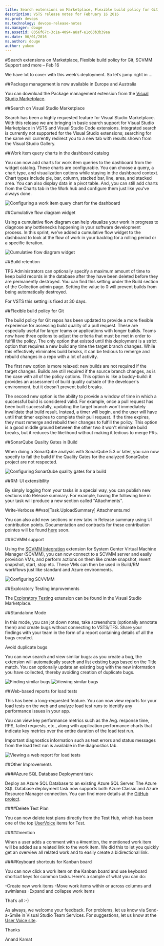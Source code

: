 ```yaml
---
title: Search extensions on Marketplace, Flexible build policy for Git, SCVMM Support and more – Feb 16
description: VSTS release notes for February 16 2016
ms.prod: devops
ms.technology: devops-release-notes
ms.manager: douge
ms.assetid: 8356f67c-3c1a-4094-a8af-e1c63b3b39aa
ms.date: 06/01/2016
ms.author: douge
author: yukom
---
```


#Search extensions on Marketplace, Flexible build policy for Git, SCVMM Support and more – Feb 16

We have lot to cover with this week’s deployment. So let’s jump right in ...

##Package management is now available in Europe and Australia

You can download the Package management extension from the [Visual Studio Marketplace](https://marketplace.visualstudio.com/items?itemName=ms.feed).

##Search on Visual Studio Marketplace

Search has been a highly requested feature for Visual Studio Marketplace. With this release we are bringing in basic search support for Visual Studio Marketplace in VSTS and Visual Studio Code extensions. Integrated search is currently not supported for the Visual Studio extensions; searching for the same will currently redirect you to a new tab with results shown from the Visual Studio Gallery.

##Work item query charts in the dashboard catalog

You can now add charts for work item queries to the dashboard from the widget catalog. These charts are configurable. You can choose a query, a chart type, and visualization options while staying in the dashboard context. Chart types include pie, bar, column, stacked bar, line, area, and stacked area. You can also display data in a pivot table. And, you can still add charts from the Charts tab in the Work hub and configure them just like you've always done.

![Configuring a work item query chart for the dashboard](_img/2_16_01.png)

##Cumulative flow diagram widget

Using a cumulative flow diagram can help visualize your work in progress to diagnose any bottlenecks happening in your software development process. In this sprint, we’ve added a cumulative flow widget to the dashboard to look at the flow of work in your backlog for a rolling period or a specific iteration.

![Cumulative flow diagram widget](_img/2_16_02.png)

##Build retention

TFS Administrators can optionally specify a maximum amount of time to keep build records in the database after they have been deleted before they are permanently destroyed. You can find this setting under the Build section of the Collection admin page. Setting the value to 0 will prevent builds from being automatically destroyed.

For VSTS this setting is fixed at 30 days.

##Flexible build policy for Git

The build policy for Git repos has been updated to provide a more flexible experience for assessing build quality of a pull request. These are especially useful for larger teams or applications with longer builds. Teams now have three options to adjust the criteria that must be met in order to fulfill the policy. The only option that existed until this deployment is a strict option that requires a new build any time the target branch changes. While this effectively eliminates build breaks, it can be tedious to remerge and rebuild changes in a repo with a lot of activity.

The first new option is more relaxed: new builds are not required if the target changes. Builds are still required if the source branch changes, as is the case with all of the policy options. This option is like a buddy-build: it provides an assessment of build quality outside of the developer's environment, but it doesn't prevent build breaks.

The second new option is the ability to provide a window of time in which a successful build is considered valid. For example, once a pull request has been built successfully, updating the target branch won't immediately invalidate that build result. Instead, a timer will begin, and the user will have until that timer expires to complete their pull request. If the time expires, they must remerge and rebuild their changes to fulfill the policy. This option is a good middle ground between the other two it won't eliminate build breaks, but it reduces the likelihood without making it tedious to merge PRs.

##SonarQube Quality Gates in Build

When doing a SonarQube analysis with SonarQube 5.3 or later, you can now specify to fail the build if the Quality Gates for the analyzed SonarQube project are not respected.

![Configuring SonarQube quality gates for a build](_img/2_16_03.png)

##RM: UI extensibility

By simply logging from your tasks in a special way, you can publish new sections into Release summary. For example, having the following line in your task will produce a new section called "Attachments".

Write-Verbose ##vso[Task.UploadSummary] Attachments.md

You can also add new sections or new tabs in Release summary using UI contribution points. Documentation and contracts for these contribution pointes will be found [here](/azure/devops/integrate/) soon.

##SCVMM support

Using the [SCVMM Integration](https://marketplace.visualstudio.com/items?itemName=ms-vscs-rm.scvmmapp) extension for System Center Virtual Machine Manager (SCVMM), you can now connect to a SCVMM server and easily provision VMs, and perform actions on them like create snapshot, revert snapshot, start, stop etc. These VMs can then be used in Build/RM workflows just like standard and Azure environments.

![Configuring SCVVMM](_img/2_16_04.png)

##Exploratory Testing improvements

The [Exploratory Testing](https://marketplace.visualstudio.com/items/ms.vss-exploratorytesting-web) extension can be found in the Visual Studio Marketplace.

##Standalone Mode

In this mode, you can jot down notes, take screenshots (optionally annotate them) and create bugs without connecting to VSTS/TFS. Share your findings with your team in the form of a report containing details of all the bugs created.

Avoid duplicate bugs

You can now search and view similar bugs: as you create a bug, the extension will automatically search and list existing bugs based on the Title match. You can optionally update an existing bug with the new information you have collected, thereby avoiding creation of duplicate bugs.

![Finding similar bugs](_img/2_16_05.png)
![Viewing similar bugs](_img/2_16_06.png)

##Web-based reports for load tests

This has been a long-requested feature. You can now view reports for your load tests on the web and analyze load test runs to identify any performance issues in your app.

You can view key performance metrics such as the Avg. response time, RPS, failed requests, etc., along with application performance charts that indicate key metrics over the entire duration of the load test run.

Important diagnostics information such as test errors and status messages from the load test run is available in the diagnostics tab.

![Viewing a web report for load tests](_img/2_16_07.png)

##Other Improvements

####Azure SQL Database Deployment task

Deploy an Azure SQL Database to an existing Azure SQL Server. The Azure SQL Database deployment task now supports both Azure Classic and Azure Resource Manager connection. You can find more details at the [GitHub project](https://github.com/Microsoft/vso-agent-tasks/blob/master/Tasks/SqlAzureDacpacDeploymentV1/README.md).

####Delete Test Plan

You can now delete test plans directly from the Test Hub, which has been one of the top [UserVoice](https://visualstudio.uservoice.com/forums/330519-vso/suggestions/5875605-visual-studio-online-add-ability-to-delete-a-tes) items for Test.

#####mention

When a user adds a comment with a #mention, the mentioned work item will be added as a related link to the work item. We did this to let you quickly get an overview all related work and to easily create a bidirectional link.

####Keyboard shortcuts for Kanban board

You can now click a work item on the Kanban board and use keyboard shortcut keys for common tasks. Here's a sample of what you can do:

-Create new work items
-Move work items within or across columns and swimlanes
-Expand and collapse work items

That’s all :-)

As always, we welcome your feedback. For problems, let us know via Send-a-Smile in Visual Studio Team Services. For suggestions, let us know at the [User Voice site](http://visualstudio.uservoice.com/forums/330519-vso).

Thanks

Anand Kamat












